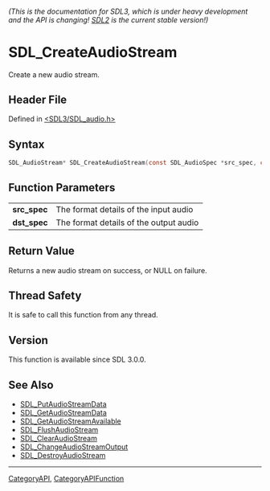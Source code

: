 ###### (This is the documentation for SDL3, which is under heavy development and the API is changing! [SDL2](https://wiki.libsdl.org/SDL2/) is the current stable version!)
# SDL_CreateAudioStream

Create a new audio stream.

## Header File

Defined in [<SDL3/SDL_audio.h>](https://github.com/libsdl-org/SDL/blob/main/include/SDL3/SDL_audio.h)

## Syntax

```c
SDL_AudioStream* SDL_CreateAudioStream(const SDL_AudioSpec *src_spec, const SDL_AudioSpec *dst_spec);

```

## Function Parameters

|                  |                                        |
| ---------------- | -------------------------------------- |
| **src_spec**     | The format details of the input audio  |
| **dst_spec**     | The format details of the output audio |

## Return Value

Returns a new audio stream on success, or NULL on failure.

## Thread Safety

It is safe to call this function from any thread.

## Version

This function is available since SDL 3.0.0.

## See Also

* [SDL_PutAudioStreamData](SDL_PutAudioStreamData)
* [SDL_GetAudioStreamData](SDL_GetAudioStreamData)
* [SDL_GetAudioStreamAvailable](SDL_GetAudioStreamAvailable)
* [SDL_FlushAudioStream](SDL_FlushAudioStream)
* [SDL_ClearAudioStream](SDL_ClearAudioStream)
* [SDL_ChangeAudioStreamOutput](SDL_ChangeAudioStreamOutput)
* [SDL_DestroyAudioStream](SDL_DestroyAudioStream)

----
[CategoryAPI](CategoryAPI), [CategoryAPIFunction](CategoryAPIFunction)

